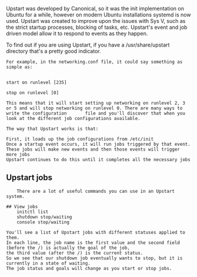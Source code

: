 Upstart was developed by Canonical, so it was the init implementation on Ubuntu for a while, however on modern Ubuntu installations systemd is now used. 
Upstart was created to improve upon the issues with Sys V, such as the strict startup processes, blocking of tasks, etc. 
Upstart's event and job driven model allow it to respond to events as they happen.

To find out if you are using Upstart, if you have a /usr/share/upstart directory that's a pretty good indicator.

    For example, in the networking.conf file, it could say something as simple as:


    start on runlevel [235]

    stop on runlevel [0]

    This means that it will start setting up networking on runlevel 2, 3 or 5 and will stop networking on runlevel 0. There are many ways to write the configuration       file and you'll discover that when you look at the different job configurations available.

    The way that Upstart works is that:

    First, it loads up the job configurations from /etc/init
    Once a startup event occurs, it will run jobs triggered by that event.
    These jobs will make new events and then those events will trigger more jobs
    Upstart continues to do this until it completes all the necessary jobs
## Upstart jobs 
        There are a lot of useful commands you can use in an Upstart system.

    ## View jobs
        initctl list
        shutdown stop/waiting
        console stop/waiting                            
        
    You'll see a list of Upstart jobs with different statuses applied to them. 
    In each line, the job name is the first value and the second field (before the /) is actually the goal of the job, 
    the third value (after the /) is the current status. 
    So we see that our shutdown job eventually wants to stop, but it is currently in a state of waiting. 
    The job status and goals will change as you start or stop jobs.
